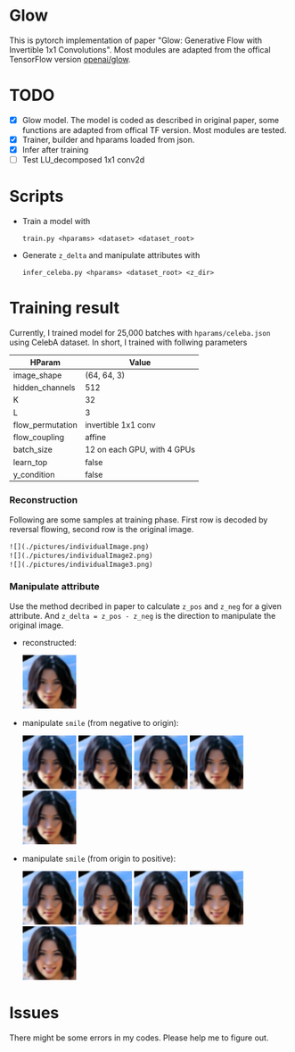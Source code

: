 # Glow
This is pytorch implementation of paper "Glow: Generative Flow with Invertible 1x1 Convolutions". Most modules are adapted from the offical TensorFlow version [openai/glow](https://github.com/openai/glow).

# TODO
- [x] Glow model. The model is coded as described in original paper, some functions are adapted from offical TF version. Most modules are tested.
- [x] Trainer, builder and hparams loaded from json.
- [x] Infer after training
- [ ] Test LU_decomposed 1x1 conv2d

# Scripts
- Train a model with
    ```
    train.py <hparams> <dataset> <dataset_root>
    ```
- Generate `z_delta` and manipulate attributes with
    ```
    infer_celeba.py <hparams> <dataset_root> <z_dir>
    ```

# Training result
Currently, I trained model for 25,000 batches with `hparams/celeba.json` using CelebA dataset. In short, I trained with follwing parameters

|      HParam      |            Value            |
| ---------------- | --------------------------- |
| image_shape      | (64, 64, 3)                 |
| hidden_channels  | 512                         |
| K                | 32                          |
| L                | 3                           |
| flow_permutation | invertible 1x1 conv         |
| flow_coupling    | affine                      |
| batch_size       | 12 on each GPU, with 4 GPUs |
| learn_top        | false                       |
| y_condition      | false                       |

### Reconstruction
Following are some samples at training phase. First row is decoded by reversal flowing, second row is the original image.

    ![](./pictures/individualImage.png)
    ![](./pictures/individualImage2.png)
    ![](./pictures/individualImage3.png)

### Manipulate attribute
Use the method decribed in paper to calculate `z_pos` and `z_neg` for a given attribute.
And `z_delta = z_pos - z_neg` is the direction to manipulate the original image.

- reconstructed:

    <img src="./pictures/infer/reconstruct_origin.png" width="96" />

- manipulate `smile` (from negative to origin):

    <img src="./pictures/infer/attr_Smiling_1.png" width="96" />
    <img src="./pictures/infer/attr_Smiling_2.png" width="96" />
    <img src="./pictures/infer/attr_Smiling_3.png" width="96" />
    <img src="./pictures/infer/attr_Smiling_4.png" width="96" />
    <img src="./pictures/infer/attr_Smiling_5.png" width="96" />

- manipulate `smile` (from origin to positive):

    <img src="./pictures/infer/attr_Smiling_6.png" width="96" />
    <img src="./pictures/infer/attr_Smiling_7.png" width="96" />
    <img src="./pictures/infer/attr_Smiling_8.png" width="96" />
    <img src="./pictures/infer/attr_Smiling_9.png" width="96" />
    <img src="./pictures/infer/attr_Smiling_10.png" width="96" />

# Issues
There might be some errors in my codes. Please help me to figure out.

